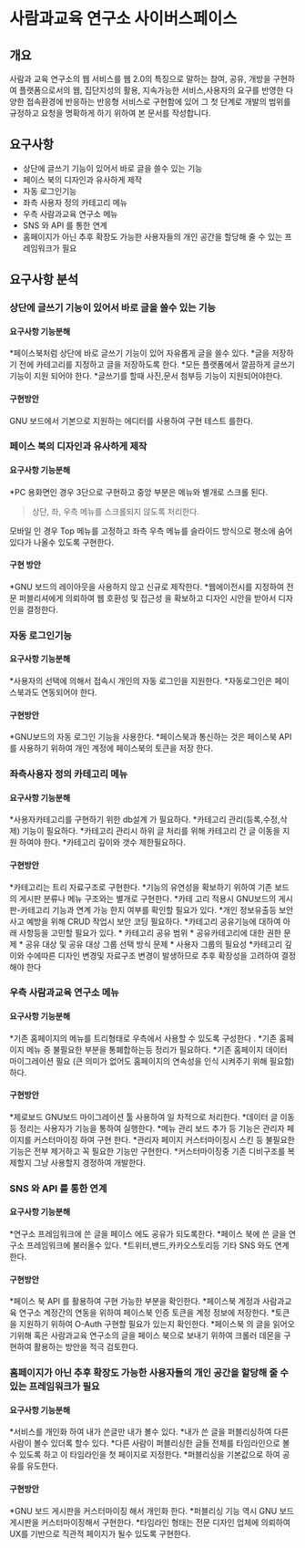 # 사람과교육 연구소 사이버스페이스

## 개요
사람과 교육 연구소의 웹 서비스를 웹 2.0의 특징으로 말하는 참여, 공유, 개방을 구현하여 플랫폼으로서의 웹, 집단지성의 활용, 지속가능한 서비스,사용자의 요구를 반영한 다양한 접속환경에 반응하는 반응형 서비스로 구현함에 있어 그 첫 단계로 개발의 범위를 규정하고 요청을 명확하게 하기 위하여 본 문서를 작성합니다.

## 요구사항
* 상단에 글쓰기 기능이 있어서 바로 글을 쓸수 있는 기능
* 페이스 북의 디자인과 유사하게 제작
* 자동 로그인기능
* 좌측 사용자 정의 카테고리 메뉴
* 우측 사람과교육 연구소 메뉴
* SNS 와 API 를 통한 연계
* 홈페이지가 아닌 추후 확장도 가능한 사용자들의 개인 공간을 할당해 줄 수 있는 프레임워크가 필요

## 요구사항 분석
### 상단에 글쓰기 기능이 있어서 바로 글을 쓸수 있는 기능
#### 요구사항 기능분해
*페이스북처럼 상단에 바로 글쓰기 기능이 있어 자유롭게 글을 쓸수 있다.
*글을 저장하기 전에 카테고리를 지정하고 글을 저장하도록 한다.
*모든 플랫폼에서 깔끔하게 글쓰기 기능이 지원 되어야 한다.
*글쓰기를 할때 사진,문서 첨부등 기능이 지원되어야한다.

#### 구현방안
GNU 보드에서 기본으로 지원하는 에디터를 사용하여 구현 테스트 를한다.

### 페이스 북의 디자인과 유사하게 제작
#### 요구사항 기능분해

*PC 용화면인 경우  3단으로 구현하고 중앙 부분은 메뉴와 별개로 스크롤 된다.
> 상단, 좌, 우측 메뉴를 스크롤되지 않도록 처리한다.

모바일 인 경우 Top 메뉴를 고정하고 좌측 우측 메뉴를 슬라이드 방식으로 평소에 숨어있다가 나올수 있도록 구현한다.

#### 구현 방안
*GNU 보드의 레이아웃을 사용하지 않고 신규로 제작한다. 
*웹에이전시를 지정하여 전문 퍼블리셔에게 의뢰하여 웹 호환성 및 접근성 을 확보하고 디자인 시안을 받아서 디자인을 결정한다.

### 자동 로그인기능
#### 요구사항  기능분해
*사용자의 선택에 의해서 접속시 개인의 자동 로그인을 지원한다.
*자동로그인은 페이스북과도 연동되어야 한다.

#### 구현방안
*GNU보드의 자동 로그인 기능을 사용한다.
*페이스북과 통신하는 것은 페이스북 API 를 사용하기 위하여 개인 계정에 페이스북의 토큰을 저장 한다.

### 좌측사용자 정의 카테고리 메뉴
#### 요구사항 기능분해
*사용자카테고리를 구현하기 위한 db설계 가 필요하다.
*카테고리 관리(등록,수정,삭제) 기능이 필요하다.
*카테고리 관리시 하위 글 처리를 위해 카테고리 간 글 이동을 지원 하여야 한다.
*카테고리 깊이와 갯수 제한필요하다.

#### 구현방안
*카테고리는 트리 자료구조로 구현한다.
*기능의 유연성을 확보하기 위하여 기존 보드의 게시판 분류나 메뉴 구조와는 별개로 구현한다.
*카테 고리 적용시 GNU보드의 게시판-카테고리 기능과 연계 가능 한지 여부를 확인할 필요가 있다.
*개인 정보유출등 보안 사고 예방을 위해 CRUD 작업시 보안 코딩 필요하다.
*카테고리 공유기능에 대하여 아래 사항등을 고민할 필요가 있다. 
    * 카테고리 공유 범위
    * 공유카테고리에 대한 권한 문제
    * 공유 대상 및 공유 대상 그룹 선택 방식 문제
    * 사용자 그룹의 필요성
*카테고리 깊이와 수에따른 디자인 변경및 자료구조 변경이 발생하므로 추후 확장성을 고려하여 결정해야 한다

### 우측 사람과교육 연구소 메뉴
#### 요구사항 기능분해
*기존 홈페이지의 메뉴를 트리형태로 우측에서 사용할 수 있도록 구성한다 .
*기존 홈페이지 메뉴 중 불필요한 부분을 통폐합하는등 정리가 필요하다.
*기존 홈페이지 데이터 마이그레이션 필요 (큰 의미가 없어도 홈페이지의 연속성을 인식 시켜주기 위해 필요함)하다.

#### 구현방안
*제로보드 GNU보드 마이그레이션 툴 사용하여 일 차적으로 처리한다.
*데이터 글 이동등 정리는 사용자가 기능을 통하여 실행한다.
*메뉴 관리 보드 추가 등 기능은 관리자 페이지를  커스터마이징 하여 구현 한다.
*관리자 페이지 커스터마이징시 스킨 등 불필요한 기능은 전부 제거하고 꼭 필요한 기능만 구현한다.
*커스터마이징중 기존 디비구조를 복제할지 그냥 사용할지 경정하여 개발한다.

### SNS 와 API 를 통한 연계
#### 요구사항 기능분해
*연구소 프레임워크에 쓴 글을 페이스 에도 공유가 되도록한다.
*페이스 북에 쓴 글을 연구소 프레임워크에 불러올수 있다.
*트위터,밴드,카카오스토리등 기타 SNS 와도 연계한다.

#### 구현방안
*페이스 북 API 를 활용하여 구현 가능한 부분을 확인한다.
*페이스북 계정과 사람과교육 연구소 계정간의 연동을 위하여 페이스북 인증 토큰을 계정 정보에 저장한다.
*토큰을 지원하기 위하여 O-Auth 구현할 필요가 있는지 확인한다.
*페이스북 의 글을 읽어오기위해 혹은 사람과교육 연구소의 글을 페이스 북으로 보내기 위하여 크롤러 데몬을 구현하여 활용하는 방안을 적극 검토한다.

### 홈페이지가 아닌 추후 확장도 가능한 사용자들의 개인 공간을 할당해 줄 수  있는 프레임워크가 필요
#### 요구사항 기능분해
*서비스를 개인화 하여 내가 쓴글만 내가 볼수 있다.
*내가 쓴 글을 퍼블리싱하여 다른 사람이 볼수 있더록 할수 있다.
*다른 사람이 퍼블리싱한 글들 전체를 타임라인으로 볼수 있도록 하고 이 타임라인을 첫 페이지로 지정한다.
*퍼블리싱을 기본값으로 하여 공유를 유도한다.

#### 구현방안
*GNU 보드 게시판을 커스터마이징 해서 개인화 한다.
*퍼블리싱 기능 역시 GNU 보드 게시판을 커스터마이징해서 구현한다.
*타임라인 형태는 전문 디자인 업체에 의뢰하여 UX를 기반으로 직관적 페이지가 될수 있도록 구현한다.
